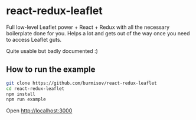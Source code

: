 react-redux-leaflet
===================

Full low-level Leaflet power + React + Redux
with all the necessary boilerplate done for you.
Helps a lot and gets out of the way once you need to access Leaflet guts.

Quite usable but badly documented :)

How to run the example
----------------------

```sh
git clone https://github.com/burmisov/react-redux-leaflet
cd react-redux-leaflet
npm install
npm run example
```

Open [http://localhost:3000](http://localhost:3000)

